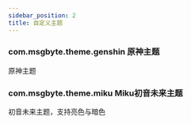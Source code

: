 ```yaml
---
sidebar_position: 2
title: 自定义主题
---
```


### com.msgbyte.theme.genshin 原神主题

原神主题


### com.msgbyte.theme.miku Miku初音未来主题

初音未来主题，支持亮色与暗色

